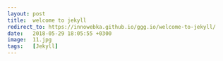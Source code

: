 ```yaml
---
layout: post
title:  welcome to jekyll
redirect_to: https://innowebka.github.io/ggg.io/welcome-to-jekyll/
date:   2018-05-29 18:05:55 +0300
image:  11.jpg
tags:   [Jekyll]
---
```

